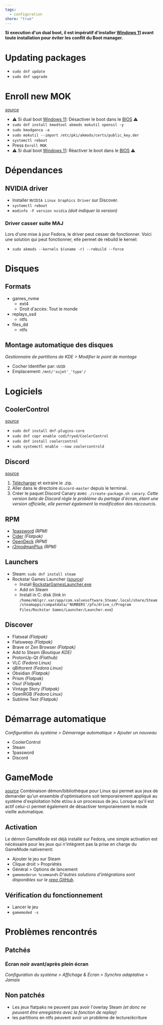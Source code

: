 ```yaml
---
tags:
  - configuration
share: "true"
---
```

**Si execution d'un dual boot, il est impératif d'installer [Windows 11](./Windows%2011.md) avant toute installation pour éviter les conflit du Boot manager.**
# Updating packages
- `sudo dnf update`
- `sudo dnf upgrade`
# Enroll new MOK
[*source*](https://youtu.be/k5uxX2U3tYE?si=SgpC0_ZlddDBkrWl&t=83)
-  ⚠️ Si dual boot [Windows 11](./Windows%2011.md): Désactiver le boot dans le [BIOS](./BIOS.md) ⚠️
- `sudo dnf install kmodtool akmods mokutil openssl -y`
- `sudo kmodgenca -a`
- `sudo mokutil --import /etc/pki/akmods/certs/public_key.der`
- `systemctl reboot`
- Press `Enroll MOK`
- ⚠️ Si dual boot [Windows 11](./Windows%2011.md): Réactiver le boot dans le [BIOS](./BIOS.md) ⚠️
# Dépendances
## NVIDIA driver
- Installer `NVIDIA Linux Graphics Driver` sur Discover.
- `systemctl reboot`
- `modinfo -F version nvidia` *(doit indiquer la version)*
### Driver casser suite MAJ
Lors d'une mise à jour Fedora, le driver peut cesser de fonctionner. Voici une solution qui peut fonctionner, elle permet de rebuild le kernel:
- `sudo akmods --kernels $(uname -r) --rebuild --force`
# Disques
## Formats
- games_nvme
	- ext4
	- Droit d'accès: Tout le monde
- replays_ssd
	- ntfs
- files_dd
	- ntfs
## Montage automatique des disques
*Gestionnaire de partitions de KDE > Modifier le point de montage*
- Cocher Identifier par: `UUID`
- Emplacement: `/mnt/'sujet'_'type'/`
# Logiciels
## CoolerControl
[*source*](https://gitlab.com/coolercontrol/coolercontrol#fedora)
- `sudo dnf install dnf-plugins-core`
- `sudo dnf copr enable codifryed/CoolerControl`
- `sudo dnf install coolercontrol`
- `sudo systemctl enable --now coolercontrold`
## Discord
[source](https://github.com/Brunight/discord-rpm-packager?tab=readme-ov-file)
1. [Télécharger](https://github.com/RPM-Outpost/discord/archive/master.zip) et extraire le .zip.
2. Aller dans le directoire `discord-master` depuis le terminal.
3. Créer le paquet Discord Canary avec `./create-package.sh canary`.
*Cette version beta de Discord règle le problème du partage d'écran, étant une version officielle, elle permet également la modification des raccourcis.*
## RPM
- [1password](https://1password.com/fr/downloads/linux) *(RPM)*
- [Cider](https://itch.io/my-collections ) *(Flatpak)*
- [OpenDeck](https://github.com/ninjadev64/OpenDeck) *(RPM)*
- [r2modmanPlus](https://github.com/ebkr/r2modmanPlus) *(RPM)*
## Launchers
- Steam: `sudo dnf install steam`
- Rockstar Games Launcher *([source](https://www.youtube.com/watch?v=ZQ5ct-WqN2Y&t=175s))*
	- Install [RockstarGamesLauncher.exe](https://socialclub.rockstargames.com/rockstar-games-launcher)
	- Add on Steam
	- Install in C: disk (link in `/home/mblgr/.var/app/com.valvesoftware.Steam/.local/share/Steam/steamapps/compatdata/'NUMBERS'/pfx/drive_c/Program Files/Rockstar Games/Launcher/Launcher.exe`)
## Discover
- Flatseal *(Flatpak)*
- Flatsweep *(Flatpak)*
- Brave or Zen Browser *(Flatpak)*
- Add to Steam *(Boutique KDE)*
- ProtonUp-Qt *(Flathub)*
- VLC *(Fedora Linux)*
- qBittorent *(Fedora Linux)*
- Obsidian *(Flatpak)*
- Prism *(Flatpak)*
- Osu! *(Flatpak)*
- Vintage Story *(Flatpak)*
- OpenRGB *(Fedora Linux)*
- Sublime Text *(Flatpak)*
# Démarrage automatique
*Configuration du système > Démarrage automatique > Ajouter un nouveau*
- CoolerControl
- Steam
- 1password
- Discord
# GameMode
[*source*](https://youtu.be/tHAtX_aou_E?si=UtnU0IEFl1nasW3_)
Combinaison démon/bibliothèque pour Linux qui permet aux jeux de demander qu'un ensemble d'optimisations soit temporairement appliqué au système d'exploitation hôte et/ou à un processus de jeu. Lorsque qu'il est actif celui-ci permet également de désactiver temporairement le mode vieille automatique.
## Activation
Le démon GameMode est déjà installé sur Fedora, une simple activation est nécéssaire pour les jeux qui n'intègrent pas la prise en charge du GameMode nativement:
- Ajouter le jeu sur Steam
- Clique droit > Propriétés
- Général > Options de lancement
- `gamemoderun %command%`
*D'autres solutions d'intégrations sont disponibles sur le [repo GitHub](https://github.com/FeralInteractive/gamemode)*.
## Vérification du fonctionnement
- Lancer le jeu
- `gamemoded -s`

# Problèmes rencontrés
## Patché*s*
### Écran noir avant/après plein écran
*Configuration du système > Affichage & Écran > Synchro adaptative > Jamais*

## Non patché*s*
- Les jeux flatpaks ne peuvent pas avoir l'overlay Steam *(et donc ne peuvent être enregistrés avec la fonction de replay)*
- les partitions en ntfs peuvent avoir un problème de lecture/écriture